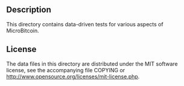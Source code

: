 Description
------------

This directory contains data-driven tests for various aspects of MicroBitcoin.

License
--------

The data files in this directory are distributed under the MIT software
license, see the accompanying file COPYING or
http://www.opensource.org/licenses/mit-license.php.

